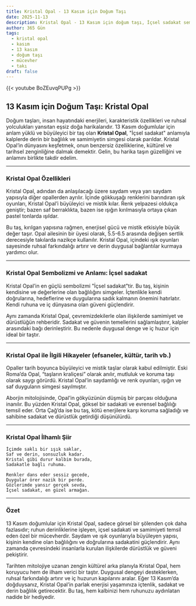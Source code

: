 ```yaml
---
title: Kristal Opal - 13 Kasım için Doğum Taşı
date: 2025-11-13
description: Kristal Opal - 13 Kasım için doğum taşı, İçsel sadakat sembolü. Bu özel taşın derin anlamını öğrenin.
author: 365 Gün
tags:
  - kristal opal
  - kasım
  - 13 kasım
  - doğum taşı
  - mücevher
  - takı
draft: false
---
```


{{< youtube BoZEuvqPUPg >}}

## 13 Kasım için Doğum Taşı: Kristal Opal

Doğum taşları, insan hayatındaki enerjileri, karakteristik özellikleri ve ruhsal yolculukları yansıtan eşsiz doğa harikalarıdır. 13 Kasım doğumlular için anlam yüklü ve büyüleyici bir taş olan **Kristal Opal**, "İçsel sadakat" anlamıyla kalplerde derin bir bağlılık ve samimiyetin simgesi olarak parıldar. Kristal Opal’in dünyasını keşfetmek, onun benzersiz özelliklerine, kültürel ve tarihsel zenginliğine dalmak demektir. Gelin, bu harika taşın güzelliğini ve anlamını birlikte takdir edelim.

---

### Kristal Opal Özellikleri

Kristal Opal, adından da anlaşılacağı üzere saydam veya yarı saydam yapısıyla diğer opallerden ayrılır. İçinde gökkuşağı renklerini barındıran ışık oyunları, Kristal Opal’i büyüleyici ve mistik kılar. Renk yelpazesi oldukça geniştir; bazen saf berraklıkta, bazen ise ışığın kırılmasıyla ortaya çıkan pastel tonlarda ışıldar.

Bu taş, kırılgan yapısına rağmen, enerjisel gücü ve mistik etkisiyle büyük değer taşır. Opal ailesinin bir üyesi olarak, 5.5-6.5 arasında değişen sertlik derecesiyle takılarda nazikçe kullanılır. Kristal Opal, içindeki ışık oyunları sayesinde ruhsal farkındalığı artırır ve derin duygusal bağlantılar kurmaya yardımcı olur.

---

### Kristal Opal Sembolizmi ve Anlamı: İçsel sadakat

Kristal Opal’in en güçlü sembolizmi "İçsel sadakat"tir. Bu taş, kişinin kendisine ve değerlerine olan bağlılığını simgeler. İçtenlikle kendi doğrularına, hedeflerine ve duygularına sadık kalmanın önemini hatırlatır. Kendi ruhuna ve iç dünyasına olan güveni güçlendirir.

Aynı zamanda Kristal Opal, çevremizdekilerle olan ilişkilerde samimiyet ve dürüstlüğün rehberidir. Sadakat ve güvenin temellerini sağlamlaştırır, kalpler arasındaki bağı derinleştirir. Bu nedenle duygusal denge ve iç huzur için ideal bir taştır.

---

### Kristal Opal ile İlgili Hikayeler (efsaneler, kültür, tarih vb.)

Opaller tarih boyunca büyüleyici ve mistik taşlar olarak kabul edilmiştir. Eski Roma’da Opal, “taşların kraliçesi” olarak anılır, mutluluk ve koruma taşı olarak saygı görürdü. Kristal Opal’in saydamlığı ve renk oyunları, ışığın ve saf duyguların simgesi sayılmıştır.

Aborjin mitolojisinde, Opal’in gökyüzünün düşmüş bir parçası olduğuna inanılır. Bu yüzden Kristal Opal, göksel bir sadakati ve evrensel bağlılığı temsil eder. Orta Çağ’da ise bu taş, kötü enerjilere karşı koruma sağladığı ve sahibine sadakat ve dürüstlük getirdiği düşünülürdü.

---

### Kristal Opal İlhamlı Şiir

```
İçimde saklı bir ışık saklar,  
Saf ve derin, sonsuzluk kadar.  
Kristal gibi durur kalbim burada,  
Sadakatle bağlı ruhuma.

Renkler dans eder sessiz gecede,  
Duygular örer nazik bir perde.  
Gözlerimde yansır gerçek sevda,  
İçsel sadakat, en güzel armağan.
```

---

### Özet

13 Kasım doğumlular için Kristal Opal, sadece görsel bir şölenden çok daha fazlasıdır; ruhun derinliklerine işleyen, içsel sadakati ve samimiyeti temsil eden özel bir mücevherdir. Saydam ve ışık oyunlarıyla büyüleyen yapısı, kişinin kendine olan bağlılığını ve doğrularına sadakatini güçlendirir. Aynı zamanda çevresindeki insanlarla kurulan ilişkilerde dürüstlük ve güveni pekiştirir.

Tarihten mitolojiye uzanan zengin kültürel arka planıyla Kristal Opal, hem koruyucu hem de ilham verici bir taştır. Duygusal dengeyi desteklerken, ruhsal farkındalığı artırır ve iç huzurun kapılarını aralar. Eğer 13 Kasım’da doğduysanız, Kristal Opal’in parlak enerjisi yaşamınıza içtenlik, sadakat ve derin bağlılık getirecektir. Bu taş, hem kalbinizi hem ruhunuzu aydınlatan nadide bir hediyedir.